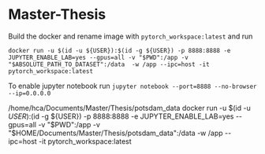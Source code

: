 # Master-Thesis

Build the docker and rename image with `pytorch_workspace:latest` and run

`docker run -u $(id -u ${USER}):$(id -g ${USER}) -p 8888:8888 -e JUPYTER_ENABLE_LAB=yes --gpus=all -v "$PWD":/app -v "$ABSOLUTE_PATH_TO_DATASET":/data  -w /app --ipc=host -it pytorch_workspace:latest`

To enable jupyter notebook run `jupyter notebook --port=8888 --no-browser --ip=0.0.0.0`

/home/hca/Documents/Master/Thesis/potsdam_data
docker run -u $(id -u ${USER}):$(id -g ${USER}) -p 8888:8888 -e JUPYTER_ENABLE_LAB=yes --gpus=all -v "$PWD":/app -v "$HOME/Documents/Master/Thesis/potsdam_data":/data  -w /app --ipc=host -it pytorch_workspace:latest
